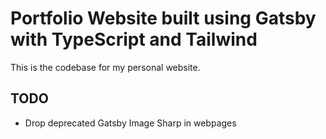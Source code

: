 # Portfolio Website built using Gatsby with TypeScript and Tailwind

This is the codebase for my personal website.


## TODO

* Drop deprecated Gatsby Image Sharp in webpages
